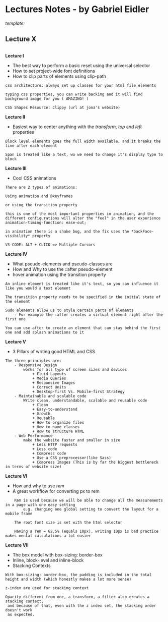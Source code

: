 
# Lectures Notes - by Gabriel Eidler

*template:*

**Lecture X**
- 

```

```


**Lecture I**
- The best way to perform a basic reset using the universal selector
- How to set project-wide font definitions
- How to clip parts of elements using clip-path

```
css architecture: always set up classes for your html file elements

typing css properties, you can write backimg and it will find background image for you ( AMAZING! )

CSS Shapes Resource: Clippy (url at jona's website)
```

**Lecture II**
- Easiest way to center anything with the *transform, top* and *left* properties

```
Block level elements goes the full width available, and it breaks the line after each element

Span is treated like a text, wo we need to change it's display type to block
```

**Lecture III**
- Cool CSS animations

```
There are 2 types of animations:

Using animation and @keyframes

or using the transition property

this is one of the most important properties in animation, and the different configurations will alter the "feel" in the user experience
animation-timing-function: ease-out;

in animation there is a shake bug, and the fix uses the *backFace-visibility* property

VS-CODE: ALT + CLICK => Multiple Cursors
```

**Lecture IV**
- What pseudo-elements and pseudo-classes are
- How and Why to use the ::after pseudo-element
- hover animation using the transition property


```
An inline element is treated like it's text, so you can influence it like you would a text element

The transition property needs to be specified in the initial state of the element

Sudo elements allow us to style certain parts of elements
    - For example the :after creates a virtual element right after the first one

You can use after to create an element that can stay behind the first one and add splash animations to it
```

**Lecture V**
- 3 Pillars of writing good HTML and CSS

```
The three principles are:
    - Responsive Design
        works for all type of screen sizes and devices
            + Fluid Layouts
            + Media Queries
            + Responsive Images
            + Correct Units
            + Desktop-first Vs. Mobile-first Strategy
    - Maintainable and scalable code
        Write clean, understandable, scalable and reusable code
            + Clean
            + Easy-to-understand
            + Growth
            + Reusable
            + How to organize files
            + How to name classes
            + How to structure HTML
    - Web Performance
        make the website faster and smaller in size
            + Less HTTP requests
            + Less code
            + Compress code
            + Use a CSS preprocessor(like Sass)
            + Compress Images (This is by far the biggest bottleneck in terms of website size)

```

**Lecture VI**
- How and why to use *rem*
- A great workflow for converting px to rem

```
    Rem is used because we will be able to change all the measurements in a page with one easy setting
        e.g. changing one global setting to convert the layout for a mobile frame
    
    The root font size is set with the html selector

    Having a rem = 62.5% (equals 10px), writing 10px is bad practice makes mental calculations a lot easier
```

**Lecture VII**
- The box model with box-sizing: border-box
- Inline, block-level and inline-block
- Stacking Contexts

```
With box-sizing: border-box, the padding is included in the total height and width (which honestly makes a lot more sense)

z-index are used for stacking context

Opacity different from one, a transform, a filter also creates a stacking context,
 and because of that, even with the z index set, the stacking order doesn't work
 as expected.
```